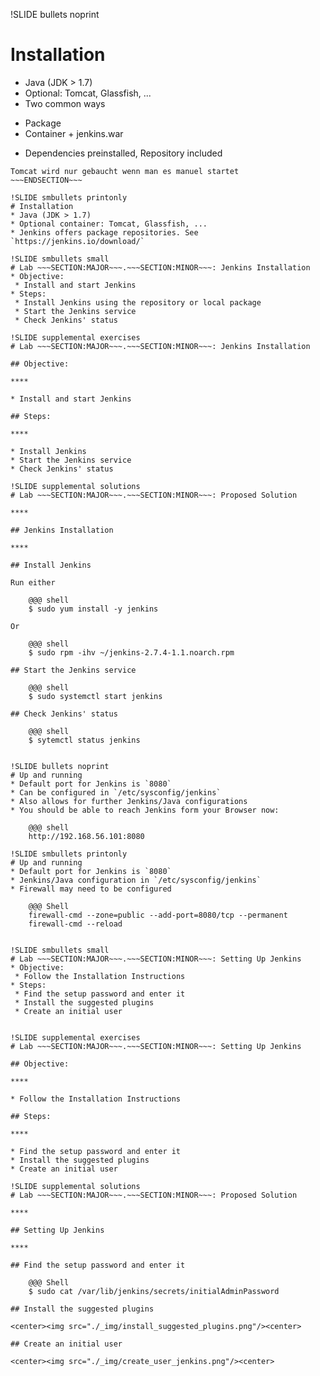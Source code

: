 !SLIDE bullets noprint
# Installation
* Java (JDK > 1.7)
* Optional: Tomcat, Glassfish, ...
* Two common ways
 - Package
 - Container + jenkins.war
* Dependencies preinstalled, Repository included

~~~SECTION:notes~~~
Tomcat wird nur gebaucht wenn man es manuel startet
~~~ENDSECTION~~~

!SLIDE smbullets printonly
# Installation
* Java (JDK > 1.7)
* Optional container: Tomcat, Glassfish, ...
* Jenkins offers package repositories. See `https://jenkins.io/download/`

!SLIDE smbullets small
# Lab ~~~SECTION:MAJOR~~~.~~~SECTION:MINOR~~~: Jenkins Installation
* Objective:
 * Install and start Jenkins
* Steps:
 * Install Jenkins using the repository or local package
 * Start the Jenkins service
 * Check Jenkins' status

!SLIDE supplemental exercises
# Lab ~~~SECTION:MAJOR~~~.~~~SECTION:MINOR~~~: Jenkins Installation

## Objective:

****

* Install and start Jenkins

## Steps:

****

* Install Jenkins
* Start the Jenkins service
* Check Jenkins' status

!SLIDE supplemental solutions
# Lab ~~~SECTION:MAJOR~~~.~~~SECTION:MINOR~~~: Proposed Solution

****

## Jenkins Installation

****

## Install Jenkins

Run either

    @@@ shell
    $ sudo yum install -y jenkins

Or 

    @@@ shell
    $ sudo rpm -ihv ~/jenkins-2.7.4-1.1.noarch.rpm

## Start the Jenkins service

    @@@ shell
    $ sudo systemctl start jenkins

## Check Jenkins' status

    @@@ shell
    $ sytemctl status jenkins


!SLIDE bullets noprint
# Up and running
* Default port for Jenkins is `8080`
* Can be configured in `/etc/sysconfig/jenkins`
* Also allows for further Jenkins/Java configurations
* You should be able to reach Jenkins form your Browser now:

    @@@ shell
    http://192.168.56.101:8080

!SLIDE smbullets printonly
# Up and running
* Default port for Jenkins is `8080`
* Jenkins/Java configuration in `/etc/sysconfig/jenkins`
* Firewall may need to be configured

    @@@ Shell
	firewall-cmd --zone=public --add-port=8080/tcp --permanent
	firewall-cmd --reload


!SLIDE smbullets small
# Lab ~~~SECTION:MAJOR~~~.~~~SECTION:MINOR~~~: Setting Up Jenkins
* Objective:
 * Follow the Installation Instructions
* Steps:
 * Find the setup password and enter it
 * Install the suggested plugins
 * Create an initial user


!SLIDE supplemental exercises
# Lab ~~~SECTION:MAJOR~~~.~~~SECTION:MINOR~~~: Setting Up Jenkins

## Objective:

****

* Follow the Installation Instructions

## Steps:

****

* Find the setup password and enter it
* Install the suggested plugins
* Create an initial user

!SLIDE supplemental solutions
# Lab ~~~SECTION:MAJOR~~~.~~~SECTION:MINOR~~~: Proposed Solution

****

## Setting Up Jenkins

****

## Find the setup password and enter it

    @@@ Shell
    $ sudo cat /var/lib/jenkins/secrets/initialAdminPassword

## Install the suggested plugins

<center><img src="./_img/install_suggested_plugins.png"/><center>

## Create an initial user

<center><img src="./_img/create_user_jenkins.png"/><center>
